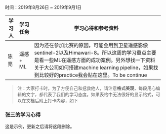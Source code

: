 时间：2019年8月26日 ~ 2019年9月1日

学习人|学习任务|学习心得和参考资料
------ | ------ | ------ 
陈亮 | 遥感 + ML | 因为还在参加比赛的原因，可能会用到卫星遥感影像sentinel-2以及Himawari-8。所以这周的学习重点主要是看一些ML在遥感方面的成功案例。另外想找一下资料关于大公司如何搭建machine learning pipeline，如果找到比较好的practice我会贴在这里。To be continue

> 注：大家打卡时，为了方便自己和拯救他人，请注意**格式美观**，每段用心编辑的文字，都代表了我们的学习态度。如果表格中无法很好的显示格式，可以在文档后附上打卡内容，如下

### 张三的学习心得
这是示例，更新之后请将这段删除。
